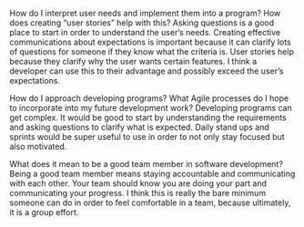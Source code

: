 How do I interpret user needs and implement them into a program? How does creating “user stories” help with this?
Asking questions is a good place to start in order to understand the user’s needs. Creating effective communications about expectations is important because it can clarify lots of questions for someone if they know what the criteria is. User stories help because they clarify why the user wants certain features. I think a developer can use this to their advantage and possibly exceed the user’s expectations.

How do I approach developing programs? What Agile processes do I hope to incorporate into my future development work?
Developing programs can get complex. It would be good to start by understanding the requirements and asking questions to clarify what is expected. Daily stand ups and sprints would be super useful to use in order to not only stay focused but also motivated. 

What does it mean to be a good team member in software development?
Being a good team member means staying accountable and communicating with each other. Your team should know you are doing your part and communicating your progress. I think this is really the bare minimum someone can do in order to feel comfortable in a team, because ultimately, it is a group effort.
